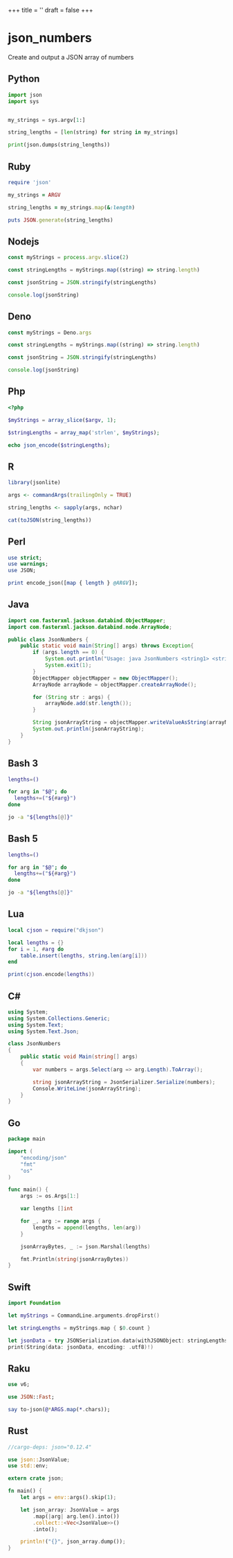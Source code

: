 +++
title = ''
draft = false
+++

# json_numbers

Create and output a JSON array of numbers

## Python

```python {filename="json_numbers.py"}
import json
import sys


my_strings = sys.argv[1:]

string_lengths = [len(string) for string in my_strings]

print(json.dumps(string_lengths))
```

## Ruby

```ruby {filename="json_numbers.rb"}
require 'json'

my_strings = ARGV

string_lengths = my_strings.map(&:length)

puts JSON.generate(string_lengths)
```

## Nodejs

```javascript {filename="json_numbers.mjs"}
const myStrings = process.argv.slice(2)

const stringLengths = myStrings.map((string) => string.length)

const jsonString = JSON.stringify(stringLengths)

console.log(jsonString)
```

## Deno

```javascript {filename="json_numbers.mjs"}
const myStrings = Deno.args

const stringLengths = myStrings.map((string) => string.length)

const jsonString = JSON.stringify(stringLengths)

console.log(jsonString)
```

## Php

```php {filename="json_numbers.php"}
<?php

$myStrings = array_slice($argv, 1);

$stringLengths = array_map('strlen', $myStrings);

echo json_encode($stringLengths);
```

## R

```r {filename="json_numbers.R"}
library(jsonlite)

args <- commandArgs(trailingOnly = TRUE)

string_lengths <- sapply(args, nchar)

cat(toJSON(string_lengths))
```

## Perl

```perl {filename="json_numbers.pl"}
use strict;
use warnings;
use JSON;

print encode_json([map { length } @ARGV]);
```

## Java

```java {filename="JsonNumbers.java"}
import com.fasterxml.jackson.databind.ObjectMapper;
import com.fasterxml.jackson.databind.node.ArrayNode;

public class JsonNumbers {
    public static void main(String[] args) throws Exception{
        if (args.length == 0) {
            System.out.println("Usage: java JsonNumbers <string1> <string2> ...");
            System.exit(1);
        }
        ObjectMapper objectMapper = new ObjectMapper();
        ArrayNode arrayNode = objectMapper.createArrayNode();

        for (String str : args) {
            arrayNode.add(str.length());
        }

        String jsonArrayString = objectMapper.writeValueAsString(arrayNode);
        System.out.println(jsonArrayString);
    }
}
```

## Bash 3

```bash {filename="json_numbers.sh"}
lengths=()

for arg in "$@"; do
  lengths+=("${#arg}")
done

jo -a "${lengths[@]}"
```

## Bash 5

```bash {filename="json_numbers.sh"}
lengths=()

for arg in "$@"; do
  lengths+=("${#arg}")
done

jo -a "${lengths[@]}"
```

## Lua

```lua {filename="json_numbers.lua"}
local cjson = require("dkjson")

local lengths = {}
for i = 1, #arg do
    table.insert(lengths, string.len(arg[i]))
end

print(cjson.encode(lengths))
```

## C#

```csharp {filename="JsonNumbers.cs"}
using System;
using System.Collections.Generic;
using System.Text;
using System.Text.Json;

class JsonNumbers
{
    public static void Main(string[] args)
    {
        var numbers = args.Select(arg => arg.Length).ToArray();

        string jsonArrayString = JsonSerializer.Serialize(numbers);
        Console.WriteLine(jsonArrayString);
    }
}
```

## Go

```go {filename="json_numbers.go"}
package main

import (
	"encoding/json"
	"fmt"
	"os"
)

func main() {
	args := os.Args[1:]

	var lengths []int

	for _, arg := range args {
		lengths = append(lengths, len(arg))
	}

	jsonArrayBytes, _ := json.Marshal(lengths)

	fmt.Println(string(jsonArrayBytes))
}
```

## Swift

```swift {filename="json_numbers.swift"}
import Foundation

let myStrings = CommandLine.arguments.dropFirst()

let stringLengths = myStrings.map { $0.count }

let jsonData = try JSONSerialization.data(withJSONObject: stringLengths)
print(String(data: jsonData, encoding: .utf8)!)
```

## Raku

```raku {filename="json_numbers.raku"}
use v6;

use JSON::Fast;

say to-json(@*ARGS.map(*.chars));
```

## Rust

```rust {filename="json_numbers.rs"}
//cargo-deps: json="0.12.4"

use json::JsonValue;
use std::env;

extern crate json;

fn main() {
    let args = env::args().skip(1);

    let json_array: JsonValue = args
        .map(|arg| arg.len().into())
        .collect::<Vec<JsonValue>>()
        .into();

    println!("{}", json_array.dump());
}
```

